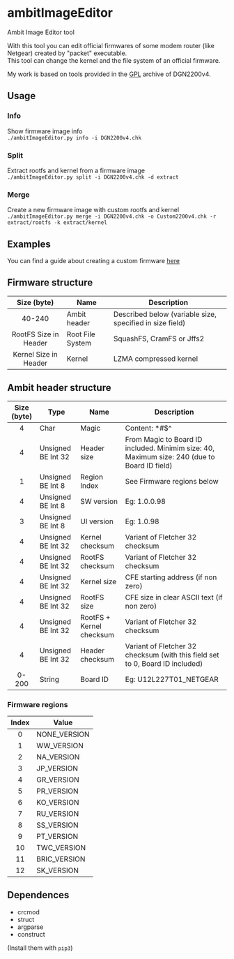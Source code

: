# ambitImageEditor
Ambit Image Editor tool

With this tool you can edit official firmwares of some modem router (like Netgear) created by "packet" executable.  
This tool can change the kernel and the file system of an official firmware.  

My work is based on tools provided in the [GPL](https://www.downloads.netgear.com/files/GPL/DGN2200v4_V1.0.0.98_1.0.98_src_full.zip) archive of DGN2200v4.  

## Usage
### Info  
Show firmware image info    
`./ambitImageEditor.py info -i DGN2200v4.chk`

### Split  
Extract rootfs and kernel from a firmware image     
`./ambitImageEditor.py split -i DGN2200v4.chk -d extract`

### Merge
Create a new firmware image with custom rootfs and kernel     
`./ambitImageEditor.py merge -i DGN2200v4.chk -o Custom2200v4.chk -r extract/rootfs -k extract/kernel`

## Examples
You can find a guide about creating a custom firmware [here](GUIDE.md)

## Firmware structure
| Size (byte)  | Name | Description |
| :----------: | ---- | ------- |
| 40-240 | Ambit header | Described below (variable size, specified in size field) |
| RootFS Size in Header | Root File System | SquashFS, CramFS or Jffs2 |
| Kernel Size in Header | Kernel | LZMA compressed kernel |

## Ambit header structure
| Size (byte)  | Type | Name | Description |
| :----------: | ---- | ---- | ------- |
| 4 | Char | Magic | Content: *#$^ |
| 4 | Unsigned BE Int 32 | Header size | From Magic to Board ID included. Minimim size: 40, Maximum size: 240 (due to Board ID field) |
| 1 | Unsigned BE Int  8 | Region Index | See Firmware regions below |
| 4 | Unsigned BE Int  8 | SW version | Eg: 1.0.0.98 |
| 3 | Unsigned BE Int  8 | UI version | Eg: 1.0.98 |
| 4 | Unsigned BE Int 32 | Kernel checksum | Variant of Fletcher 32 checksum |
| 4 | Unsigned BE Int 32 | RootFS checksum | Variant of Fletcher 32 checksum |
| 4 | Unsigned BE Int 32 | Kernel size | CFE starting address (if non zero) |
| 4 | Unsigned BE Int 32 | RootFS size | CFE size in clear ASCII text (if non zero) |
| 4 | Unsigned BE Int 32 | RootFS + Kernel checksum | Variant of Fletcher 32 checksum |
| 4 | Unsigned BE Int 32 | Header checksum | Variant of Fletcher 32 checksum (with this field set to 0, Board ID included) |
| 0-200 | String | Board ID | Eg: U12L227T01_NETGEAR |

### Firmware regions
| Index | Value |
| :---: | ----- |
| 0 | NONE_VERSION | 
| 1 | WW_VERSION |
| 2 | NA_VERSION |
| 3 | JP_VERSION |   
| 4 | GR_VERSION |  
| 5 | PR_VERSION |
| 6 | KO_VERSION |   
| 7 | RU_VERSION |  
| 8 | SS_VERSION |
| 9 | PT_VERSION |   
| 10| TWC_VERSION | 
| 11| BRIC_VERSION |
| 12| SK_VERSION |

## Dependences
- crcmod  
- struct  
- argparse  
- construct  

(Install them with `pip3`)
